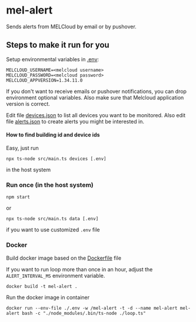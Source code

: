 # mel-alert

Sends alerts from MELCloud by email or by pushover.

## Steps to make it run for you

Setup environmental variables in [.env](./.env):

```
MELCLOUD_USERNAME=<melcloud username>
MELCLOUD_PASSWORD=<melcloud password>
MELCLOUD_APPVERSION=1.34.11.0
```
If you don't want to receive emails or pushover notifications,
you can drop environment optional variables.
Also make sure that Melcloud application version is correct.

Edit file [devices.json](./src/config/devices.json) to list all devices you want to
be monitored. Also edit file [alerts.json](./src/config/alerts.json) to create
alerts you might be interested in.

#### How to find building id and device ids

Easy, just run
```
npx ts-node src/main.ts devices [.env]
```
in the host system

### Run once (in the host system)

```
npm start
```
or

```
npx ts-node src/main.ts data [.env]
```

if you want to use customized `.env` file

### Docker

Build docker image based on the [Dockerfile](./Dockerfile) file

If you want to run loop more than once in an hour, adjust the `ALERT_INTERVAL_MS` environment variable.

```
docker build -t mel-alert .
```

Run the docker image in container

```
docker run --env-file ./.env -w /mel-alert -t -d --name mel-alert mel-alert bash -c "./node_modules/.bin/ts-node ./loop.ts"
```
